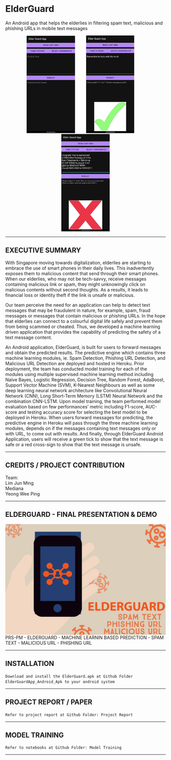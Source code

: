 
# ElderGuard <br>

An Android app that helps the elderlies in filtering spam text, malicious and phishing URLs in mobile text messages

<p align="center">
  <img alt="Light" src="Miscellaneous/App_Interface.png" width="30%">
&nbsp; &nbsp; &nbsp; &nbsp;
  <img alt="Dark" src="Miscellaneous/App_Safe.png" width="30%">
&nbsp; &nbsp; &nbsp; &nbsp;
   <img alt="Dark" src="Miscellaneous/App_NotSafe.png" width="30%">
</p>

---

## EXECUTIVE SUMMARY
With Singapore moving towards digitalization, elderlies are starting to embrace the use of smart phones in their daily lives. This inadvertently exposes them to malicious content that send through their smart phones. When our elderlies, who may not be tech-savvy, receive messages containing malicious link or spam, they might unknowingly click on malicious contents without second thoughts. As a results, it leads to financial loss or identity theft if the link is unsafe or malicious. 

Our team perceive the need for an application can help to detect text messages that may be fraudulent in nature, for example, spam, fraud messages or messages that contain malicious or phishing URLs. In the hope that elderlies can connect to a colourful digital life safely and prevent them from being scammed or cheated. Thus, we developed a machine learning driven application that provides the capability of predicting the safety of a text message content. 

An Android application, ElderGuard, is built for users to forward messages and obtain the predicted results. The predictive engine which contains three machine learning modules, ie. Spam Detection, Phishing URL Detection, and Malicious URL Detection are deployed and hosted in Heroku. Prior deployment, the team has conducted model training for each of the modules using multiple supervised machine learning method including Naïve Bayes, Logistic Regression, Decision Tree, Random Forest, AdaBoost, Support Vector Machine (SVM), K-Nearest Neighbours as well as some deep learning neural network architecture like Convolutional Neural Network (CNN), Long Short-Term Memory (LSTM) Neural Network and the combination CNN-LSTM. Upon model training, the team performed model evaluation based on few performances’ metric including F1-score, AUC-score and testing accuracy score for selecting the best model to be deployed in Heroku. When users forward messages for predicting, the predictive engine in Heroku will pass through the three machine learning modules, depends on if the messages containing text messages only or with URL, to come out with results. And finally, through ElderGuard Android Application, users will receive a green tick to show that the text message is safe or a red cross-sign to show that the text message is unsafe.

---

## CREDITS / PROJECT CONTRIBUTION

Team:<br>
Lim Jun Ming<br>
Mediana<br>
Yeong Wee Ping

---

## ELDERGUARD - FINAL PRESENTATION & DEMO

<a href="https://www.youtube.com/watch?v=bx-K5ZZj7DQ">
<img src="Miscellaneous/Presentation_Cover.jpg"
   style="float: left; margin-right: 0px;" />
</a>

PRS-PM - ELDERGUARD - MACHINE LEARNIN BASED PREDICTION - SPAM TEXT - MALICIOUS URL - PHISHING URL

---

## INSTALLATION

`Download and install the ElderGuard.apk at Github Folder ElderGuardApp_Android_Apk to your android system`

---
## PROJECT REPORT / PAPER

`Refer to project report at Github Folder: Project Report`

---
## MODEL TRAINING

`Refer to notebooks at Github Folder: Model Training`

---
